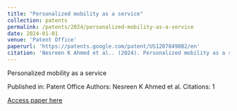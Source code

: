 ```yaml
---
title: "Personalized mobility as a service"
collection: patents
permalink: /patents/2024/personalized-mobility-as-a-service
date: 2024-01-01
venue: 'Patent Office'
paperurl: 'https://patents.google.com/patent/US12078498B2/en'
citation: 'Nesreen K Ahmed et al.. (2024). Personalized mobility as a service. Patent Office.'
---
```


Personalized mobility as a service

Published in: Patent Office
Authors: Nesreen K Ahmed et al.
Citations: 1

[Access paper here](https://patents.google.com/patent/US12078498B2/en)
